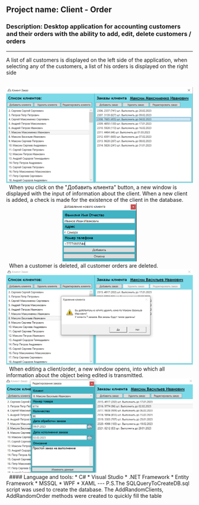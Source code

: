 ## Project name: Client - Order
### Description: Desktop application for accounting customers and their orders with the ability to add, edit, delete customers / orders
---
A list of all customers is displayed on the left side of the application, when selecting any of the customers, a list of his orders is displayed on the right side

</br>
<div align="center"><img src="https://github.com/de4rbe4r/ClientOrder/blob/master/Files/1.PNG" width="700"/></div>
&nbsp;
When you click on the "Добавить клиента" button, a new window is displayed with the input of information about the client. When a new client is added, a check is made for the existence of the client in the database.
&nbsp;
<div align="center"><img src="https://github.com/de4rbe4r/ClientOrder/blob/master/Files/2.PNG" width="200"/></div>
&nbsp;
When a customer is deleted, all customer orders are deleted.
&nbsp;
<div align="center"><img src="https://github.com/de4rbe4r/ClientOrder/blob/master/Files/3.PNG" width="700"/></div>
&nbsp;
When editing a client/order, a new window opens, into which all information about the object being edited is transmitted.
&nbsp;
<div align="center"><img src="https://github.com/de4rbe4r/ClientOrder/blob/master/Files/4.PNG" width="700"/></div>
&nbsp;
#### Language and tools:
* C#
* Visual Studio
* .NET Framework
* Entity Framework
* MSSQL
* WPF
* XAML
---
P.S.The SQLQueryToCreateDB.sql script was used to create the database. The AddRandomClients, AddRandomOrder methods were created to quickly fill the table
